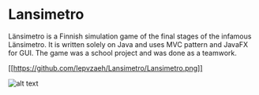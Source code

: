 # Lansimetro

Länsimetro is a Finnish simulation game of the final stages of the infamous Länsimetro. It is written solely on Java and uses MVC pattern and JavaFX for GUI. The game was a school project and was done as a teamwork.

[[https://github.com/Iepvzaeh/Lansimetro/Lansimetro.png]]

![alt text](https://github.com/Iepvzaeh/Lansimetro/Lansimetro.png "Screenshot")
